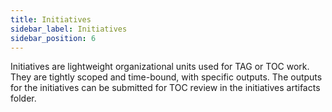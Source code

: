 ```yaml
---
title: Initiatives
sidebar_label: Initiatives
sidebar_position: 6
---
```


Initiatives are lightweight organizational units used for TAG or TOC work. They are tightly scoped and time-bound, with specific outputs. The outputs for the initiatives can be submitted for TOC review in the initiatives artifacts folder.